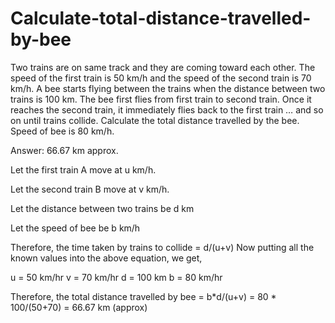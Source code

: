 # Calculate-total-distance-travelled-by-bee

 Two trains are on same track and they are coming toward each other. The speed of the first train is 50 km/h and the speed of the second train is 70 km/h. A bee starts flying between the trains when the distance between two trains is 100 km. The bee first flies from first train to second train. Once it reaches the second train, it immediately flies back to the first train … and so on until trains collide. Calculate the total distance travelled by the bee. Speed of bee is 80 km/h. 

 Answer: 66.67 km approx. 


 Let the first train A move at u km/h.
 

Let the second train B move at v km/h.
 

Let the distance between two trains be d km
 

Let the speed of bee be b km/h
 

Therefore, the time taken by trains to collide = d/(u+v)
Now putting all the known values into the above equation, we get, 
 

u = 50 km/hr
v = 70 km/hr
d = 100 km
b = 80 km/hr

Therefore, the total distance travelled by bee 
= b*d/(u+v) 
= 80 * 100/(50+70) 
= 66.67 km (approx)
